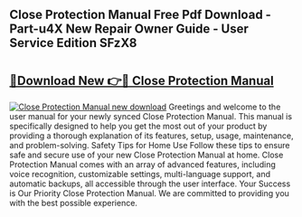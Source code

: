 ## Close Protection Manual Free Pdf Download - Part-u4X New Repair Owner Guide - User Service Edition SFzX8

# <h2><a href="http://cf29452.oget.top/?id=Close+Protection+Manual">🔗Download New 👉🔴 Close Protection Manual</a></h2>

[![Close Protection Manual new download](https://i.imgur.com/5g1atiW.png)](http://cf29452.oget.top/?id=Close+Protection+Manual)
Greetings and welcome to the user manual for your newly synced Close Protection Manual. This manual is specifically designed to help you get the most out of your product by providing a thorough explanation of its features, setup, usage, maintenance, and problem-solving. Safety Tips for Home Use Follow these tips to ensure safe and secure use of your new Close Protection Manual at home. Close Protection Manual comes with an array of advanced features, including voice recognition, customizable settings, multi-language support, and automatic backups, all accessible through the user interface. Your Success is Our Priority Close Protection Manual. We are committed to providing you with the best possible experience.
